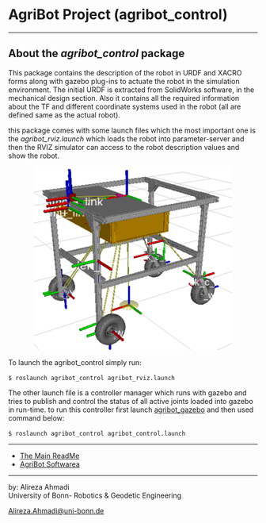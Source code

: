 # AgriBot Project (agribot_control)

---

## About the *agribot_control* package
This package contains the description of the robot in URDF and XACRO forms along with gazebo plug-ins to actuate the robot in the simulation environment. The initial URDF is extracted from SolidWorks software, in the mechanical design section. Also it contains all the required information about the TF and different coordinate systems used in the robot (all are defined same as the actual robot).

this package comes with some launch files which the most important one is the *agribot_rviz.launch* which loads the robot into parameter-server and then the RVIZ simulator can access to the robot description values and show the robot.

<div align="center">
	<img src="/doc/images/rvizagribot.png" alt="rvizagribot" width="400" title="rvizagribot"/>
</div>

To launch the agribot_control simply run: 
```
$ roslaunch agribot_control agribot_rviz.launch
```

The other launch file is a controller manager which runs with gazebo and tries to publish and control the status of all active joints loaded into gazebo in run-time. to run this controller first launch [agribot_gazebo](https://github.com/PRBonn/agribot/blob/master/doc/api/agribot_gazebo.md) and then used command below:

```
$ roslaunch agribot_control agribot_control.launch
```

--- 
* [The Main ReadMe](https://github.com/PRBonn/agribot/blob/master/README.md)
* [AgriBot Softwarea](https://github.com/PRBonn/agribot/blob/master/doc/api.md) 

--- 
 by: Alireza Ahmadi                                     
 University of Bonn- Robotics & Geodetic Engineering
 
 Alireza.Ahmadi@uni-bonn.de                             
 []()